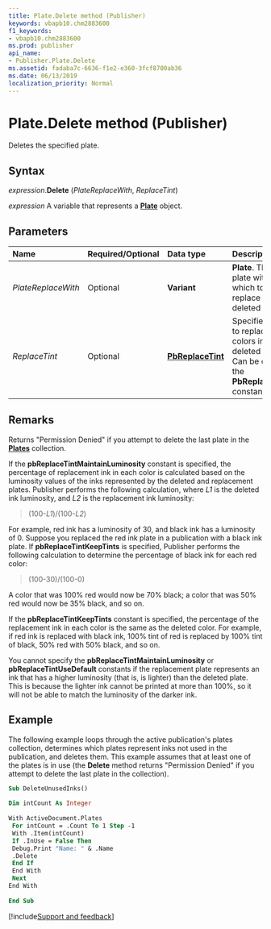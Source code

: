 ```yaml
---
title: Plate.Delete method (Publisher)
keywords: vbapb10.chm2883600
f1_keywords:
- vbapb10.chm2883600
ms.prod: publisher
api_name:
- Publisher.Plate.Delete
ms.assetid: fadaba7c-6636-f1e2-e360-3fcf8700ab36
ms.date: 06/13/2019
localization_priority: Normal
---
```



# Plate.Delete method (Publisher)

Deletes the specified plate.


## Syntax

_expression_.**Delete** (_PlateReplaceWith_, _ReplaceTint_)

_expression_ A variable that represents a **[Plate](Publisher.Plate.md)** object.


## Parameters

|Name|Required/Optional|Data type|Description|
|:-----|:-----|:-----|:-----|
|_PlateReplaceWith_ |Optional| **Variant**| **Plate**. The plate with which to replace the deleted plate.|
|_ReplaceTint_ |Optional| **[PbReplaceTint](publisher.pbreplacetint.md)**|Specifies how to replace the colors in a deleted plate. Can be one of the **PbReplaceTint** constants. |

## Remarks

Returns "Permission Denied" if you attempt to delete the last plate in the **[Plates](Publisher.Plates.md)** collection.

If the **pbReplaceTintMaintainLuminosity** constant is specified, the percentage of replacement ink in each color is calculated based on the luminosity values of the inks represented by the deleted and replacement plates. Publisher performs the following calculation, where _L1_ is the deleted ink luminosity, and _L2_ is the replacement ink luminosity:

> (100-_L1_)/(100-_L2_)

For example, red ink has a luminosity of 30, and black ink has a luminosity of 0. Suppose you replaced the red ink plate in a publication with a black ink plate. If **pbReplaceTintKeepTints** is specified, Publisher performs the following calculation to determine the percentage of black ink for each red color: 

> (100-30)/(100-0)

A color that was 100% red would now be 70% black; a color that was 50% red would now be 35% black, and so on.

If the **pbReplaceTintKeepTints** constant is specified, the percentage of the replacement ink in each color is the same as the deleted color. For example, if red ink is replaced with black ink, 100% tint of red is replaced by 100% tint of black, 50% red with 50% black, and so on.

You cannot specify the **pbReplaceTintMaintainLuminosity** or **pbReplaceTintUseDefault** constants if the replacement plate represents an ink that has a higher luminosity (that is, is lighter) than the deleted plate. This is because the lighter ink cannot be printed at more than 100%, so it will not be able to match the luminosity of the darker ink.


## Example

The following example loops through the active publication's plates collection, determines which plates represent inks not used in the publication, and deletes them. This example assumes that at least one of the plates is in use (the **Delete** method returns "Permission Denied" if you attempt to delete the last plate in the collection).

```vb
Sub DeleteUnusedInks() 
 
Dim intCount As Integer 
 
With ActiveDocument.Plates 
 For intCount = .Count To 1 Step -1 
 With .Item(intCount) 
 If .InUse = False Then 
 Debug.Print "Name: " & .Name 
 .Delete 
 End If 
 End With 
 Next 
End With 
 
End Sub
```

[!include[Support and feedback](~/includes/feedback-boilerplate.md)]